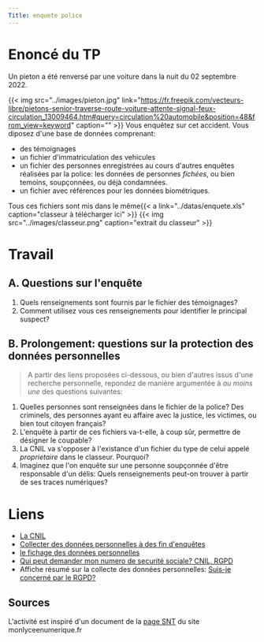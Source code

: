 ```yaml
---
Title: enquete police
---
```


# Enoncé du TP
Un pieton a été renversé par une voiture dans la nuit du 02 septembre 2022. 

{{< img src="../images/pieton.jpg" link="https://fr.freepik.com/vecteurs-libre/pietons-senior-traverse-route-voiture-attente-signal-feux-circulation_13009464.htm#query=circulation%20automobile&position=48&from_view=keyword" caption="" >}}
Vous enquêtez sur cet accident. Vous diposez d'une base de données comprenant:

* des témoignages
* un fichier d'immatriculation des vehicules
* un fichier des personnes enregistrées au cours d'autres enquêtes réalisées par la police: les données de personnes *fichées*, ou bien temoins, soupçonnées, ou déjà condamnées.
* un fichier avec références pour les données biométriques.

Tous ces fichiers sont mis dans le même{{< a link="../datas/enquete.xls" caption="classeur à télécharger ici" >}}
{{< img src="../images/classeur.png" caption="extrait du classeur" >}}
# Travail
## A. Questions sur l'enquête
1. Quels renseignements sont fournis par le fichier des témoignages?
2. Comment utilisez vous ces renseignements pour identifier le principal suspect?

## B. Prolongement: questions sur la protection des données personnelles
> A partir des liens proposées ci-dessous, ou bien d'autres issus d'une recherche personnelle, repondez de manière argumentée à *au moins une* des questions suivantes:

1. Quelles personnes sont renseignées dans le fichier de la police? Des criminels, des personnes ayant eu affaire avec la justice, les victimes, ou bien tout citoyen français?
2. L'enquête à partir de ces fichiers va-t-elle, à coup sûr, permettre de désigner le coupable? 
3. La CNIL va s'opposer à l'existance d'un fichier du type de celui appelé *proprietaire* dans le classeur. Pourquoi?
4. Imaginez que l'on enquête sur une personne soupçonnée d'être responsable d'un délis: Quels renseignements peut-on trouver à partir de ses traces numériques?


# Liens 
* [La CNIL](https://www.cnil.fr/fr/donnees-personnelles)
* [Collecter des données personnelles à des fin d'enquêtes](https://www.usine-digitale.fr/article/l-assemblee-nationale-valide-la-surveillance-des-reseaux-sociaux-pour-lutter-contre-la-fraude-fiscale.N890099)
* [le fichage des données personnelles](https://www.usine-digitale.fr/article/le-recours-contre-le-fichage-policier-des-donnees-personnelles-est-rejete-par-la-justice.N1045324)
* [Qui peut demander mon numero de securité sociale? CNIL, RGPD](https://www.cnil.fr/fr/verifier-la-pertinence-des-donnees)
* Affiche résumé sur la collecte des données personnelles: [Suis-je concerné par le RGPD?](https://www.cnil.fr/sites/default/files/atoms/files/suis-je_concerne_-_les_principes_vd.pdf)

## Sources
L'activité est inspiré d'un document de la [page SNT](http://www.monlyceenumerique.fr/snt_seconde/donnees_structurees_traitement/donnees_structurees.php) du site monlyceenumerique.fr


